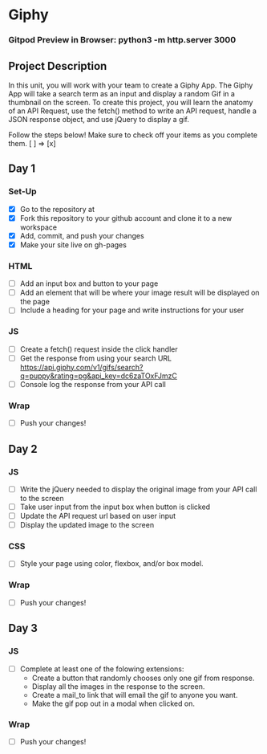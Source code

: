 # Giphy

### Gitpod Preview in Browser: python3 -m http.server 3000

## Project Description
In this unit, you will work with your team to create a Giphy App. The Giphy App will take a search term as an input and display a random Gif in a thumbnail on the screen. To create this project, you will learn the anatomy of an API Request, use the fetch() method to write an API request, handle a JSON response object, and use jQuery to display a gif.

Follow the steps below!
Make sure to check off your items as you complete them. [ ] => [x]

## Day 1
### Set-Up
- [x] Go to the repository at
- [x] Fork this repository to your github account and clone it to a new workspace
- [x] Add, commit, and push your changes
- [x] Make your site live on gh-pages

### HTML
- [ ] Add an input box and button to your page
- [ ] Add an element that will be where your image result will be displayed on the page
- [ ] Include a heading for your page and write instructions for your user

### JS
- [ ] Create  a fetch() request inside the click handler
- [ ] Get the response from using your search URL https://api.giphy.com/v1/gifs/search?q=puppy&rating=pg&api_key=dc6zaTOxFJmzC
- [ ] Console log the response from your API call

### Wrap
- [ ] Push your changes!

## Day 2
### JS
- [ ] Write the jQuery needed to display the original image from your API call to the screen
- [ ] Take user input from the input box when button is clicked
- [ ] Update the API request url based on user input
- [ ] Display the updated image to the screen

### CSS
- [ ] Style your page using color, flexbox, and/or box model.

### Wrap
- [ ] Push your changes!


## Day 3
### JS
- [ ] Complete at least one of the folowing extensions:
    - Create a button that randomly chooses only one gif from response.
    - Display all the images in the response to the screen.
    - Create a mail_to link that will email the gif to anyone you want.
    - Make the gif pop out in a modal when clicked on.

### Wrap
- [ ] Push your changes!


